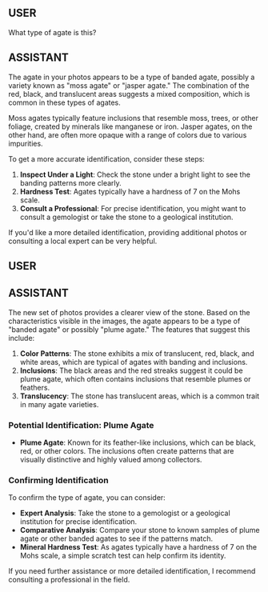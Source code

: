 ## USER
What type of agate is this?

## ASSISTANT
The agate in your photos appears to be a type of banded agate, possibly a variety known as "moss agate" or "jasper agate." The combination of the red, black, and translucent areas suggests a mixed composition, which is common in these types of agates.

Moss agates typically feature inclusions that resemble moss, trees, or other foliage, created by minerals like manganese or iron. Jasper agates, on the other hand, are often more opaque with a range of colors due to various impurities.

To get a more accurate identification, consider these steps:
1. **Inspect Under a Light**: Check the stone under a bright light to see the banding patterns more clearly.
2. **Hardness Test**: Agates typically have a hardness of 7 on the Mohs scale.
3. **Consult a Professional**: For precise identification, you might want to consult a gemologist or take the stone to a geological institution.

If you'd like a more detailed identification, providing additional photos or consulting a local expert can be very helpful.

## USER


## ASSISTANT
The new set of photos provides a clearer view of the stone. Based on the characteristics visible in the images, the agate appears to be a type of "banded agate" or possibly "plume agate." The features that suggest this include:

1. **Color Patterns**: The stone exhibits a mix of translucent, red, black, and white areas, which are typical of agates with banding and inclusions.
2. **Inclusions**: The black areas and the red streaks suggest it could be plume agate, which often contains inclusions that resemble plumes or feathers.
3. **Translucency**: The stone has translucent areas, which is a common trait in many agate varieties.

### Potential Identification: Plume Agate
- **Plume Agate**: Known for its feather-like inclusions, which can be black, red, or other colors. The inclusions often create patterns that are visually distinctive and highly valued among collectors.

### Confirming Identification
To confirm the type of agate, you can consider:
- **Expert Analysis**: Take the stone to a gemologist or a geological institution for precise identification.
- **Comparative Analysis**: Compare your stone to known samples of plume agate or other banded agates to see if the patterns match.
- **Mineral Hardness Test**: As agates typically have a hardness of 7 on the Mohs scale, a simple scratch test can help confirm its identity.

If you need further assistance or more detailed identification, I recommend consulting a professional in the field.